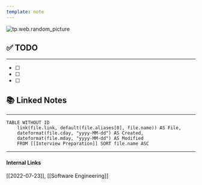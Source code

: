 ```yaml
---
template: note
---
```

![tp.web.random_picture](https://images.unsplash.com/photo-1523170522430-d067c37a65f7?crop=entropy&cs=tinysrgb&fit=crop&fm=jpg&h=300&ixid=MnwxfDB8MXxyYW5kb218MHx8bGFuZHNjYXBlLHdhdGVyLG1vdW50YWlufHx8fHx8MTY1ODU1NzEyNg&ixlib=rb-1.2.1&q=80&utm_campaign=api-credit&utm_medium=referral&utm_source=unsplash_source&w=900)

## ✅ TODO
---
- [ ] 
- [ ] 
- [ ] 

## 📚 Linked Notes
---
```dataview
TABLE WITHOUT ID 
	link(file.link, default(file.aliases[0], file.name)) AS File,
	dateformat(file.cday, "yyyy-MM-dd") AS Created,
	dateformat(file.mday, "yyyy-MM-dd") AS Modified
	FROM [[Interview Preparation]] SORT file.name ASC
```

---
#### Internal Links
[[2022-07-23]], [[Software Engineering]]
